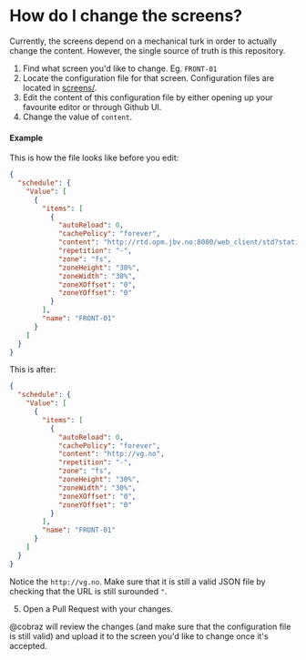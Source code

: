 # How do I change the screens?

Currently, the screens depend on a mechanical turk in order to actually change the content. However, the single source of truth is this repository.

1. Find what screen you'd like to change. Eg. `FRONT-01`
2. Locate the configuration file for that screen. Configuration files are located in [screens/](screens/).
3. Edit the content of this configuration file by either opening up your favourite editor or through Github UI.
4. Change the value of `content`.

#### Example

This is how the file looks like before you edit:

```JSON
{
  "schedule": {
    "Value": [
      {
        "items": [
          {
            "autoReload": 0,
            "cachePolicy": "forever",
            "content": "http://rtd.opm.jbv.no:8080/web_client/std?station=OSL",
            "repetition": "-",
            "zone": "fs",
            "zoneHeight": "30%",
            "zoneWidth": "30%",
            "zoneXOffset": "0",
            "zoneYOffset": "0"
          }
        ],
        "name": "FRONT-01"
      }
    ]
  }
}
```

This is after:


```JSON
{
  "schedule": {
    "Value": [
      {
        "items": [
          {
            "autoReload": 0,
            "cachePolicy": "forever",
            "content": "http://vg.no",
            "repetition": "-",
            "zone": "fs",
            "zoneHeight": "30%",
            "zoneWidth": "30%",
            "zoneXOffset": "0",
            "zoneYOffset": "0"
          }
        ],
        "name": "FRONT-01"
      }
    ]
  }
}
```

Notice the `http://vg.no`. Make sure that it is still a valid JSON file by checking that the URL is still surounded `"`.

5. Open a Pull Request with your changes.

@cobraz will review the changes (and make sure that the configuration file is still valid) and upload it to the screen
you'd like to change once it's accepted.
